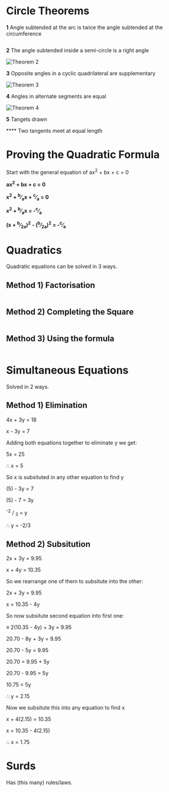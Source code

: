 # Circle Theorems

**1** Angle subtended at the arc is twice the angle subtended at the circumference

![]()

**2** The angle subtended inside a semi-circle is a right angle

![Theorem 2]()

**3** Opposite angles in a cyclic quadrilateral are supplementary

![Theorem 3]()

**4** Angles in alternate segments are equal

![Theorem 4]()

**5** Tangets drawn

**** Two tangents meet at equal length  

# Proving the Quadratic Formula

Start with the general equation of ax<sup>2</sup> + bx + c = 0

**ax<sup>2</sup> + bx + c = 0**

**x<sup>2</sup> + <sup>b</sup>⁄<sub>a</sub>x + <sup>c</sup>⁄<sub>a</sub> = 0**

**x<sup>2</sup> + <sup>b</sup>⁄<sub>a</sub>x = -<sup>c</sup>⁄<sub>a</sub>**

**(x + <sup>b</sup>⁄<sub>2a</sub>)<sup>2</sup> - (<sup>b</sup>⁄<sub>2a</sub>)<sup>2</sup> = -<sup>c</sup>⁄<sub>a</sub>**

# Quadratics

Quadratic equations can be solved in 3 ways.

## Method 1) Factorisation
```

```

## Method 2) Completing the Square
```

```

## Method 3) Using the formula
```

```

# Simultaneous Equations

Solved in 2 ways.

## Method 1) Elimination

4x + 3y = 18

 x - 3y = 7

Adding both equations together to eliminate y we get:

5x     = 25

∴ x = 5

So x is subsituted in any other equation to find y

(5) - 3y = 7

(5) - 7 = 3y

<sup>-2</sup> / <sub>3</sub> = y

∴ y = -2/3



## Method 2) Subsitution

2x + 3y =  9.95

 x + 4y = 10.35
 
So we rearrange one of them to subsitute into the other:

2x + 3y =  9.95

 x = 10.35 - 4y

So now subsitute second equation into first one:

≡ 2(10.35 - 4y) + 3y = 9.95

20.70 - 8y + 3y = 9.95

20.70 - 5y = 9.95

20.70 = 9.95 + 5y

20.70 - 9.95 = 5y

10.75 = 5y

∴ y = 2.15

Now we subsitute this into any equation to find x

x + 4(2.15) = 10.35

x = 10.35 - 4(2.15)

∴ x = 1.75

# Surds

Has (this many) rules/laws.

